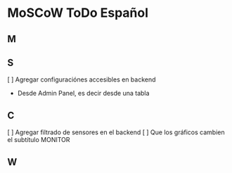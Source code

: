 # MoSCoW ToDo Español

## M

## S
[ ] Agregar configuraciónes accesibles en backend
  - Desde Admin Panel, es decir desde una tabla

## C
[ ] Agregar filtrado de sensores en el backend
[ ] Que los gráficos cambien el subtítulo MONITOR

## W